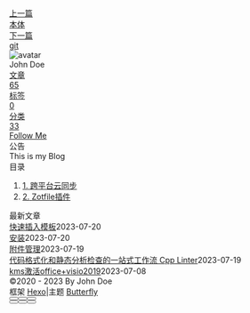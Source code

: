 <!DOCTYPE html><html lang="zh-CN" data-theme="light"><head><meta charset="UTF-8"><meta http-equiv="X-UA-Compatible" content="IE=edge"><meta name="viewport" content="width=device-width, initial-scale=1.0, maximum-scale=1.0"><title>生态配置 | Hexo</title><meta name="author" content="John Doe"><meta name="copyright" content="John Doe"><meta name="format-detection" content="telephone=no"><meta name="theme-color" content="#ffffff"><meta name="description" content="跨平台云同步如果需要在不同平台、不同设备上维护同一个文献库，我们就需要云同步功能的加持。 在设置界面的“Sync”选项卡中输入自己的Zotero账号（在官网注册），点击“Set Up Syncing”就开启云同步了！  这里“Sync automatically (自动) ”的意思是文献库发生变化的时候立刻自动同步；“Sync full-text content (内容) ”是说同步全文内容，如P">
<meta property="og:type" content="article">
<meta property="og:title" content="生态配置">
<meta property="og:url" content="http://example.com/posts/%E9%85%8D%E7%BD%AE/Zotero/%E7%94%9F%E6%80%81%E9%85%8D%E7%BD%AE.md">
<meta property="og:site_name" content="Hexo">
<meta property="og:description" content="跨平台云同步如果需要在不同平台、不同设备上维护同一个文献库，我们就需要云同步功能的加持。 在设置界面的“Sync”选项卡中输入自己的Zotero账号（在官网注册），点击“Set Up Syncing”就开启云同步了！  这里“Sync automatically (自动) ”的意思是文献库发生变化的时候立刻自动同步；“Sync full-text content (内容) ”是说同步全文内容，如P">
<meta property="og:locale" content="zh_CN">
<meta property="og:image" content="https://i.loli.net/2021/02/24/5O1day2nriDzjSu.png">
<meta property="article:published_time" content="2023-03-08T13:24:45.000Z">
<meta property="article:modified_time" content="2023-05-01T14:23:27.515Z">
<meta property="article:author" content="John Doe">
<meta name="twitter:card" content="summary">
<meta name="twitter:image" content="https://i.loli.net/2021/02/24/5O1day2nriDzjSu.png"><link rel="shortcut icon" href="/img/web/favicon.png"><link rel="canonical" href="http://example.com/posts/%E9%85%8D%E7%BD%AE/Zotero/%E7%94%9F%E6%80%81%E9%85%8D%E7%BD%AE.md"><link rel="preconnect" href="//cdn.jsdelivr.net"/><link rel="preconnect" href="//busuanzi.ibruce.info"/><link rel="stylesheet" href="/css/index.css"><link rel="stylesheet" href="https://cdn.jsdelivr.net/npm/@fortawesome/fontawesome-free/css/all.min.css" media="print" onload="this.media='all'"><link rel="stylesheet" href="https://cdn.jsdelivr.net/npm/@fancyapps/ui/dist/fancybox.min.css" media="print" onload="this.media='all'"><script>const GLOBAL_CONFIG = { 
  root: '/',
  algolia: undefined,
  localSearch: undefined,
  translate: undefined,
  noticeOutdate: undefined,
  highlight: {"plugin":"highlighjs","highlightCopy":true,"highlightLang":true,"highlightHeightLimit":false},
  copy: {
    success: '复制成功',
    error: '复制错误',
    noSupport: '浏览器不支持'
  },
  relativeDate: {
    homepage: false,
    post: false
  },
  runtime: '',
  date_suffix: {
    just: '刚刚',
    min: '分钟前',
    hour: '小时前',
    day: '天前',
    month: '个月前'
  },
  copyright: undefined,
  lightbox: 'fancybox',
  Snackbar: undefined,
  source: {
    justifiedGallery: {
      js: 'https://cdn.jsdelivr.net/npm/flickr-justified-gallery/dist/fjGallery.min.js',
      css: 'https://cdn.jsdelivr.net/npm/flickr-justified-gallery/dist/fjGallery.min.css'
    }
  },
  isPhotoFigcaption: false,
  islazyload: false,
  isAnchor: false,
  percent: {
    toc: true,
    rightside: false,
  }
}</script><script id="config-diff">var GLOBAL_CONFIG_SITE = {
  title: '生态配置',
  isPost: true,
  isHome: false,
  isHighlightShrink: false,
  isToc: true,
  postUpdate: '2023-05-01 22:23:27'
}</script><noscript><style type="text/css">
  #nav {
    opacity: 1
  }
  .justified-gallery img {
    opacity: 1
  }

  #recent-posts time,
  #post-meta time {
    display: inline !important
  }
</style></noscript><script>(win=>{
    win.saveToLocal = {
      set: function setWithExpiry(key, value, ttl) {
        if (ttl === 0) return
        const now = new Date()
        const expiryDay = ttl * 86400000
        const item = {
          value: value,
          expiry: now.getTime() + expiryDay,
        }
        localStorage.setItem(key, JSON.stringify(item))
      },

      get: function getWithExpiry(key) {
        const itemStr = localStorage.getItem(key)

        if (!itemStr) {
          return undefined
        }
        const item = JSON.parse(itemStr)
        const now = new Date()

        if (now.getTime() > item.expiry) {
          localStorage.removeItem(key)
          return undefined
        }
        return item.value
      }
    }
  
    win.getScript = url => new Promise((resolve, reject) => {
      const script = document.createElement('script')
      script.src = url
      script.async = true
      script.onerror = reject
      script.onload = script.onreadystatechange = function() {
        const loadState = this.readyState
        if (loadState && loadState !== 'loaded' && loadState !== 'complete') return
        script.onload = script.onreadystatechange = null
        resolve()
      }
      document.head.appendChild(script)
    })
  
    win.getCSS = (url,id = false) => new Promise((resolve, reject) => {
      const link = document.createElement('link')
      link.rel = 'stylesheet'
      link.href = url
      if (id) link.id = id
      link.onerror = reject
      link.onload = link.onreadystatechange = function() {
        const loadState = this.readyState
        if (loadState && loadState !== 'loaded' && loadState !== 'complete') return
        link.onload = link.onreadystatechange = null
        resolve()
      }
      document.head.appendChild(link)
    })
  
      win.activateDarkMode = function () {
        document.documentElement.setAttribute('data-theme', 'dark')
        if (document.querySelector('meta[name="theme-color"]') !== null) {
          document.querySelector('meta[name="theme-color"]').setAttribute('content', '#0d0d0d')
        }
      }
      win.activateLightMode = function () {
        document.documentElement.setAttribute('data-theme', 'light')
        if (document.querySelector('meta[name="theme-color"]') !== null) {
          document.querySelector('meta[name="theme-color"]').setAttribute('content', '#ffffff')
        }
      }
      const t = saveToLocal.get('theme')
    
          if (t === 'dark') activateDarkMode()
          else if (t === 'light') activateLightMode()
        
      const asideStatus = saveToLocal.get('aside-status')
      if (asideStatus !== undefined) {
        if (asideStatus === 'hide') {
          document.documentElement.classList.add('hide-aside')
        } else {
          document.documentElement.classList.remove('hide-aside')
        }
      }
    
    const detectApple = () => {
      if(/iPad|iPhone|iPod|Macintosh/.test(navigator.userAgent)){
        document.documentElement.classList.add('apple')
      }
    }
    detectApple()
    })(window)</script><meta name="generator" content="Hexo 6.3.0"></head><body><div id="sidebar"><div id="menu-mask"></div><div id="sidebar-menus"><div class="avatar-img is-center"><img src="https://i.loli.net/2021/02/24/5O1day2nriDzjSu.png" onerror="onerror=null;src='/img/web/friend_404.gif'" alt="avatar"/></div><div class="sidebar-site-data site-data is-center"><a href="/archives/"><div class="headline">文章</div><div class="length-num">65</div></a><a href="/tags/"><div class="headline">标签</div><div class="length-num">0</div></a><a href="/categories/"><div class="headline">分类</div><div class="length-num">33</div></a></div><hr/><div class="menus_items"><div class="menus_item"><a class="site-page" href="/"><i class="fa-fw fas fa-home"></i><span> 首页</span></a></div><div class="menus_item"><a class="site-page" href="/archives/"><i class="fa-fw fas fa-archive"></i><span> 时间轴</span></a></div><div class="menus_item"><a class="site-page" href="/tags/"><i class="fa-fw fas fa-tags"></i><span> 标签</span></a></div><div class="menus_item"><a class="site-page" href="/categories/"><i class="fa-fw fas fa-folder-open"></i><span> 分类</span></a></div><div class="menus_item"><a class="site-page" href="/link/"><i class="fa-fw fas fa-link"></i><span> 友链</span></a></div><div class="menus_item"><a class="site-page" href="/about/"><i class="fa-fw fas fa-heart"></i><span> 关于</span></a></div></div></div></div><div class="post" id="body-wrap"><header class="post-bg" id="page-header" style="background: linear-gradient(20deg, #0062be, #925696, #cc426e, #fb0347)"><nav id="nav"><span id="blog-info"><a href="/" title="Hexo"><span class="site-name">Hexo</span></a></span><div id="menus"><div class="menus_items"><div class="menus_item"><a class="site-page" href="/"><i class="fa-fw fas fa-home"></i><span> 首页</span></a></div><div class="menus_item"><a class="site-page" href="/archives/"><i class="fa-fw fas fa-archive"></i><span> 时间轴</span></a></div><div class="menus_item"><a class="site-page" href="/tags/"><i class="fa-fw fas fa-tags"></i><span> 标签</span></a></div><div class="menus_item"><a class="site-page" href="/categories/"><i class="fa-fw fas fa-folder-open"></i><span> 分类</span></a></div><div class="menus_item"><a class="site-page" href="/link/"><i class="fa-fw fas fa-link"></i><span> 友链</span></a></div><div class="menus_item"><a class="site-page" href="/about/"><i class="fa-fw fas fa-heart"></i><span> 关于</span></a></div></div><div id="toggle-menu"><a class="site-page" href="javascript:void(0);"><i class="fas fa-bars fa-fw"></i></a></div></div></nav><div id="post-info"><h1 class="post-title">生态配置</h1><div id="post-meta"><div class="meta-firstline"><span class="post-meta-date"><i class="far fa-calendar-alt fa-fw post-meta-icon"></i><span class="post-meta-label">发表于</span><time class="post-meta-date-created" datetime="2023-03-08T13:24:45.000Z" title="发表于 2023-03-08 21:24:45">2023-03-08</time><span class="post-meta-separator">|</span><i class="fas fa-history fa-fw post-meta-icon"></i><span class="post-meta-label">更新于</span><time class="post-meta-date-updated" datetime="2023-05-01T14:23:27.515Z" title="更新于 2023-05-01 22:23:27">2023-05-01</time></span><span class="post-meta-categories"><span class="post-meta-separator">|</span><i class="fas fa-inbox fa-fw post-meta-icon"></i><a class="post-meta-categories" href="/categories/%E9%85%8D%E7%BD%AE/">配置</a><i class="fas fa-angle-right post-meta-separator"></i><i class="fas fa-inbox fa-fw post-meta-icon"></i><a class="post-meta-categories" href="/categories/%E9%85%8D%E7%BD%AE/Zotero/">Zotero</a></span></div><div class="meta-secondline"><span class="post-meta-separator">|</span><span class="post-meta-pv-cv" id="" data-flag-title="生态配置"><i class="far fa-eye fa-fw post-meta-icon"></i><span class="post-meta-label">阅读量:</span><span id="busuanzi_value_page_pv"><i class="fa-solid fa-spinner fa-spin"></i></span></span></div></div></div></header><main class="layout" id="content-inner"><div id="post"><article class="post-content" id="article-container"><h1 id="跨平台云同步"><a href="#跨平台云同步" class="headerlink" title="跨平台云同步"></a>跨平台云同步</h1><p>如果需要在不同平台、不同设备上维护同一个文献库，我们就需要云同步功能的加持。</p>
<p>在设置界面的“Sync”选项卡中输入自己的Zotero账号（在<a href="https://link.zhihu.com/?target=https://www.zotero.org/user/register">官网注册</a>），点击“Set Up Syncing”就开启云同步了！</p>
<p><img src="https://pic2.zhimg.com/80/v2-ad74592d5c63d364ea6ebfda0ed33e15_1440w.webp"></p>
<p>这里“Sync automatically (自动) ”的意思是文献库发生变化的时候立刻自动同步；“Sync full-text content (内容) ”是说同步全文内容，如PDF等附件。</p>
<p><img src="https://pic1.zhimg.com/80/v2-bf55a4a34b59921acb2c6f3b704fbf78_1440w.webp"></p>
<p>我们开始的时候提到，Zotero免费云空间只有300MB，如果我们同时同步全文内容，可能只能同步100篇左右，这是远远不够的。Zotero良心地提供了WebDAV接口，允许我们使用其他支持WebDAV协议的同步云盘来代替默认的云空间来进行云同步操作。</p>
<p>国内同步云盘中，支持WebDAV的只有 <strong>坚果云</strong> 一家。虽然名字听着有点野鸡，但是人家已经是十年的老牌公司了，服务质量非常可靠。不氪金的坚果云提供 <strong>20GB</strong> 的存储空间，<strong>每月 1GB</strong> 的上传流量和 <strong>3GB</strong> 的下载流量，对于文献同步盘个人使用已经足够了。即使不够用，只需 200RMB&#x2F;年 即可获得 42GB 空间和无限上传下载流量，价格足够良心，把充腾讯视频会员的钱拿来管理文献，感觉自己立刻变得<strong>好学</strong>了起来。</p>
<p>首先我们需要去<a href="https://link.zhihu.com/?target=https://www.jianguoyun.com/">坚果云官网</a>注册个人账号。注册好之后在坚果云个人中心的“账户信息”中找到“安全选项”选项卡。</p>
<p><img src="https://pic3.zhimg.com/80/v2-dc7f51f49f463c658db35933bcf6d7e2_1440w.webp"></p>
<p>在页面下方的“第三方应用管理”中添加一个应用，生成密码。</p>
<p><img src="https://pic4.zhimg.com/80/v2-c3359d9fd0e6f64b75a85e46e175aaab_1440w.webp"></p>
<p><img src="https://pic3.zhimg.com/80/v2-e1498e27ec19e67a8b17015a1f77b5de_1440w.webp"></p>
<p>接下来打开Zotero的同步配置，在下方同步方式中选择“WebDAV”，填入刚才坚果云页面中给出的服务器地址和账户，密码就是刚才生成的应用密码。点击“ Verify (验证) Server”可以验证信息是否填写正确，如果正确会跳出一个窗口提示你云盘上还没有zotero这个文件夹，问你要不要新建一个，选择“create”即可。</p>
<p><img src="https://pic2.zhimg.com/80/v2-dae325e7d85b181859bf3e9be084f3ed_1440w.webp"></p>
<p>我一般会把的“Sync automatically (自动) ”关掉，因为一些学术垃圾可能读完就删掉了，不想要占用额外的上传下载流量（白嫖坚果云有上传下载流量限制）。需要同步的时候点击右上方的同步按钮即可。</p>
<p><img src="https://pic1.zhimg.com/80/v2-1b883b5d6dba1e877c5d877599226fbc_1440w.webp"><br>注意：推荐先安装坚果云或其他同步盘（据测试坚果云效果最好）再进行json以及大量文献的导入，在更改数据同步位置时可能出现忘记转移json代码，文献库导致的缺失问题。</p>
<h1 id="Zotfile插件"><a href="#Zotfile插件" class="headerlink" title="Zotfile插件"></a>Zotfile插件</h1><p>    在配置好坚果云后，安装zotfile.xpi插件。在坚果云“我的坚果云“中建立zotfile_attachment文件夹用于存放pdf主体。</p>
<p>    找到文件与文件夹：数据存储位置改为坚果云的zotero文件夹，此时会提示备份文件，并会批量自动更新文件位置。</p>
<p><img src="https://mmbiz.qpic.cn/mmbiz_png/Va0CB1XibhOefriazXSuHJ9340kYZ0UUoDE7nWLEfwZjc0rX6lvVEZfKHJl42a3OROmrSeBeV9EVQdfhNVQxrV4g/640?wx_fmt=png&wxfrom=5&wx_lazy=1&wx_co=1" alt="图片"></p>
<p>    在zotfile preferences 中配置好数据库文件夹与pdf文件夹的对应位置。注意Zotero设置中的根目录与数据存储位置应分别对应于zotfile配置中的文献文件夹与数据库文件夹。为方便从坚果云中找到对应pdf，应设置文件夹的分级存储（设置后导入pdf可能存在繁杂的保存位置选择），将参数设置为&#x2F;%c。</p>
<p><img src="https://mmbiz.qpic.cn/mmbiz_png/Va0CB1XibhOefriazXSuHJ9340kYZ0UUoDxGHiagTFer2Rp2Zrymia0avchGxBqCTTibUDK84Pyafg7Ammf8Xh0rzKA/640?wx_fmt=png&wxfrom=5&wx_lazy=1&wx_co=1" alt="图片"></p>
<p>    此时基本配置已完成，此外应配置抓取pdf的命名规则。具体参数可参考zotfile官网，在使用时可能出现doi缺失，期刊缩写缺失等问题，故在renaming中使用一定的命名选择符如：</p>
</article><div class="post-copyright"><div class="post-copyright__author"><span class="post-copyright-meta">文章作者: </span><span class="post-copyright-info"><a href="http://example.com">John Doe</a></span></div><div class="post-copyright__type"><span class="post-copyright-meta">文章链接: </span><span class="post-copyright-info"><a href="http://example.com/posts/%E9%85%8D%E7%BD%AE/Zotero/%E7%94%9F%E6%80%81%E9%85%8D%E7%BD%AE.md">http://example.com/posts/%E9%85%8D%E7%BD%AE/Zotero/%E7%94%9F%E6%80%81%E9%85%8D%E7%BD%AE.md</a></span></div><div class="post-copyright__notice"><span class="post-copyright-meta">版权声明: </span><span class="post-copyright-info">本博客所有文章除特别声明外，均采用 <a href="https://creativecommons.org/licenses/by-nc-sa/4.0/" target="_blank">CC BY-NC-SA 4.0</a> 许可协议。转载请注明来自 <a href="http://example.com" target="_blank">Hexo</a>！</span></div></div><div class="tag_share"><div class="post-meta__tag-list"></div><div class="post_share"><div class="social-share" data-image="https://i.loli.net/2021/02/24/5O1day2nriDzjSu.png" data-sites="facebook,twitter,wechat,weibo,qq"></div><link rel="stylesheet" href="https://cdn.jsdelivr.net/npm/butterfly-extsrc/sharejs/dist/css/share.min.css" media="print" onload="this.media='all'"><script src="https://cdn.jsdelivr.net/npm/butterfly-extsrc/sharejs/dist/js/social-share.min.js" defer></script></div></div><nav class="pagination-post" id="pagination"><div class="prev-post pull-left"><a href="/posts/%E9%85%8D%E7%BD%AE/Zotero/%E6%9C%AC%E4%BD%93.md" title="本体"><div class="cover" style="background: var(--default-bg-color)"></div><div class="pagination-info"><div class="label">上一篇</div><div class="prev_info">本体</div></div></a></div><div class="next-post pull-right"><a href="/posts/%E9%85%8D%E7%BD%AE/ob%E9%85%8D%E7%BD%AE/git.md" title="git"><div class="cover" style="background: var(--default-bg-color)"></div><div class="pagination-info"><div class="label">下一篇</div><div class="next_info">git</div></div></a></div></nav></div><div class="aside-content" id="aside-content"><div class="card-widget card-info"><div class="is-center"><div class="avatar-img"><img src="https://i.loli.net/2021/02/24/5O1day2nriDzjSu.png" onerror="this.onerror=null;this.src='/img/web/friend_404.gif'" alt="avatar"/></div><div class="author-info__name">John Doe</div><div class="author-info__description"></div></div><div class="card-info-data site-data is-center"><a href="/archives/"><div class="headline">文章</div><div class="length-num">65</div></a><a href="/tags/"><div class="headline">标签</div><div class="length-num">0</div></a><a href="/categories/"><div class="headline">分类</div><div class="length-num">33</div></a></div><a id="card-info-btn" target="_blank" rel="noopener" href="https://github.com/xxxxxx"><i class="fab fa-github"></i><span>Follow Me</span></a></div><div class="card-widget card-announcement"><div class="item-headline"><i class="fas fa-bullhorn fa-shake"></i><span>公告</span></div><div class="announcement_content">This is my Blog</div></div><div class="sticky_layout"><div class="card-widget" id="card-toc"><div class="item-headline"><i class="fas fa-stream"></i><span>目录</span><span class="toc-percentage"></span></div><div class="toc-content"><ol class="toc"><li class="toc-item toc-level-1"><a class="toc-link" href="#%E8%B7%A8%E5%B9%B3%E5%8F%B0%E4%BA%91%E5%90%8C%E6%AD%A5"><span class="toc-number">1.</span> <span class="toc-text">跨平台云同步</span></a></li><li class="toc-item toc-level-1"><a class="toc-link" href="#Zotfile%E6%8F%92%E4%BB%B6"><span class="toc-number">2.</span> <span class="toc-text">Zotfile插件</span></a></li></ol></div></div><div class="card-widget card-recent-post"><div class="item-headline"><i class="fas fa-history"></i><span>最新文章</span></div><div class="aside-list"><div class="aside-list-item no-cover"><div class="content"><a class="title" href="/posts/%E9%85%8D%E7%BD%AE/ob%E9%85%8D%E7%BD%AE/%E5%BF%AB%E9%80%9F%E6%8F%92%E5%85%A5%E6%A8%A1%E6%9D%BF.md" title="快速插入模板">快速插入模板</a><time datetime="2023-07-20T07:34:25.000Z" title="发表于 2023-07-20 15:34:25">2023-07-20</time></div></div><div class="aside-list-item no-cover"><div class="content"><a class="title" href="/posts/%E8%AF%AD%E8%A8%80/Rust/%E5%AE%89%E8%A3%85.md" title="安装">安装</a><time datetime="2023-07-20T02:27:40.000Z" title="发表于 2023-07-20 10:27:40">2023-07-20</time></div></div><div class="aside-list-item no-cover"><div class="content"><a class="title" href="/posts/%E9%85%8D%E7%BD%AE/ob%E9%85%8D%E7%BD%AE/%E9%99%84%E4%BB%B6%E7%AE%A1%E7%90%86.md" title="附件管理">附件管理</a><time datetime="2023-07-19T07:52:53.000Z" title="发表于 2023-07-19 15:52:53">2023-07-19</time></div></div><div class="aside-list-item no-cover"><div class="content"><a class="title" href="/posts/%E8%AF%AD%E8%A8%80/c/%E4%BB%A3%E7%A0%81%E6%A0%BC%E5%BC%8F%E5%8C%96%E5%92%8C%E9%9D%99%E6%80%81%E5%88%86%E6%9E%90%E6%A3%80%E6%9F%A5%E7%9A%84%E4%B8%80%E7%AB%99%E5%BC%8F%E5%B7%A5%E4%BD%9C%E6%B5%81-cpp-linter.md" title="代码格式化和静态分析检查的一站式工作流 Cpp Linter">代码格式化和静态分析检查的一站式工作流 Cpp Linter</a><time datetime="2023-07-19T01:17:32.000Z" title="发表于 2023-07-19 09:17:32">2023-07-19</time></div></div><div class="aside-list-item no-cover"><div class="content"><a class="title" href="/posts/%E8%A7%A3%E5%86%B3%E6%96%B9%E6%A1%88/%E5%85%B6%E4%BB%96/kms%E6%BF%80%E6%B4%BBoffice-visio2019.md" title="kms激活office+visio2019">kms激活office+visio2019</a><time datetime="2023-07-08T11:46:22.000Z" title="发表于 2023-07-08 19:46:22">2023-07-08</time></div></div></div></div></div></div></main><footer id="footer"><div id="footer-wrap"><div class="copyright">&copy;2020 - 2023 By John Doe</div><div class="framework-info"><span>框架 </span><a target="_blank" rel="noopener" href="https://hexo.io">Hexo</a><span class="footer-separator">|</span><span>主题 </span><a target="_blank" rel="noopener" href="https://github.com/jerryc127/hexo-theme-butterfly">Butterfly</a></div></div></footer></div><div id="rightside"><div id="rightside-config-hide"><button id="readmode" type="button" title="阅读模式"><i class="fas fa-book-open"></i></button><button id="darkmode" type="button" title="浅色和深色模式转换"><i class="fas fa-adjust"></i></button><button id="hide-aside-btn" type="button" title="单栏和双栏切换"><i class="fas fa-arrows-alt-h"></i></button></div><div id="rightside-config-show"><button id="rightside_config" type="button" title="设置"><i class="fas fa-cog fa-spin"></i></button><button class="close" id="mobile-toc-button" type="button" title="目录"><i class="fas fa-list-ul"></i></button><button id="go-up" type="button" title="回到顶部"><span class="scroll-percent"></span><i class="fas fa-arrow-up"></i></button></div></div><div><script src="/js/utils.js"></script><script src="/js/main.js"></script><script src="https://cdn.jsdelivr.net/npm/@fancyapps/ui/dist/fancybox.umd.min.js"></script><div class="js-pjax"></div><script defer="defer" id="ribbon" src="https://cdn.jsdelivr.net/npm/butterfly-extsrc/dist/canvas-ribbon.min.js" size="150" alpha="0.6" zIndex="-1" mobile="false" data-click="false"></script><script async data-pjax src="//busuanzi.ibruce.info/busuanzi/2.3/busuanzi.pure.mini.js"></script></div></body></html>